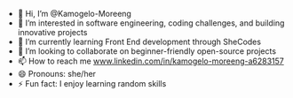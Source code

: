 - 👋 Hi, I’m @Kamogelo-Moreeng
- 👀 I’m interested in software engineering, coding challenges, and building innovative projects
- 🌱 I’m currently learning Front End development through SheCodes
- 💞️ I’m looking to collaborate on beginner-friendly open-source projects
- 📫 How to reach me www.linkedin.com/in/kamogelo-moreeng-a6283157
- 😄 Pronouns: she/her
- ⚡ Fun fact: I enjoy learning random skills

<!---
Kamogelo-Moreeng/Kamogelo-Moreeng is a ✨ special ✨ repository because its `README.md` (this file) appears on your GitHub profile.
You can click the Preview link to take a look at your changes.
--->
